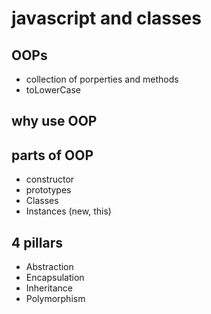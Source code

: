 # javascript and classes

## OOPs

- collection of porperties and methods
- toLowerCase

## why use OOP

## parts of OOP
<!-- **Object literal** -->
- constructor
- prototypes
- Classes
- Instances (new, this)

## 4 pillars
- Abstraction
- Encapsulation
- Inheritance
- Polymorphism

